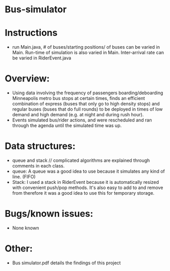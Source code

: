 # Bus-simulator

# Instructions
  - run Main.java, # of buses/starting positions/ of buses can be varied in Main. Run-time of simulation is 
    also varied in Main. Inter-arrival rate can be varied in RiderEvent.java

# Overview:
  - Using data involving the frequency of passengers boarding/deboarding Minneapolis metro bus stops at
    certain times, finds an efficient combination of express (buses that only go to high density stops) and regular buses (buses that do full rounds)
    to be deployed in times of low demand and high demand (e.g. at night and during rush hour).
  - Events simulated bus/rider actions, and were rescheduled and ran through the agenda until the simulated time was up.

# Data structures:
  - queue and stack // complicated algorithms are explained through comments in each class.
  - queue: A queue was a good idea to use because it simulates any kind of line. (FIFO)
  - Stack: I used a stack in RiderEvent because it is automatically resized with convenient push/pop methods.
           It's also easy to add to and remove from therefore it was a good idea to use this for temporary storage.

# Bugs/known issues: 
  - None known

# Other:
  - Bus simulator.pdf details the findings of this project
